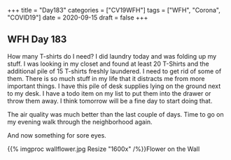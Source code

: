 +++
title = "Day183"
categories = ["CV19WFH"]
tags = ["WFH", "Corona", "COVID19"]
date = 2020-09-15
draft = false
+++

## WFH Day 183

How many T-shirts do I need? I did laundry today and was folding up my stuff. I was looking in my closet and found at least 20 T-Shirts and the additional pile of 15 T-shirts freshly laundered. I need to get rid of some of them. There is so much stuff in my life that it distracts me from more important things. I have this pile of desk supplies lying on the ground next to my desk. I have a todo item on my list to put them into the drawer or throw them away. I think tomorrow will be a fine day to start doing that.

The air quality was much better than the last couple of days. Time to go on my evening walk through the neighborhood again.

And now something for sore eyes.

{{% imgproc wallflower.jpg Resize "1600x" /%}}Flower on the Wall
